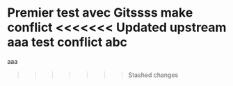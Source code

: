 Premier test avec Gitssss
make conflict
<<<<<<< Updated upstream
aaa
test conflict
abc
=======
aaa
>>>>>>> Stashed changes
